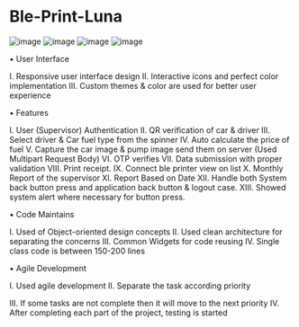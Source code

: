 # Ble-Print-Luna

![image](https://github.com/user-attachments/assets/6fd43ea7-41d8-424d-9fda-ac59a7f2bbdd)
![image](https://github.com/user-attachments/assets/b933f3c2-3eb1-4344-9aed-4d7af27cba9e)
![image](https://github.com/user-attachments/assets/265f237e-aa39-4cfe-a16e-233662687c3e)
![image](https://github.com/user-attachments/assets/584880a3-9850-4163-a041-f4395c745adc)





•	User Interface

I.	Responsive user interface design
II.	Interactive icons and perfect color implementation
III.	Custom themes & color are used for better user experience




•	Features

I.	User (Supervisor) Authentication
II.	QR verification of car & driver
III.	Select driver & Car fuel type from the spinner
IV.	Auto calculate the price of fuel
V.	Capture the car image & pump image send them on server (Used Multipart Request Body)
VI.	OTP verifies
VII.	Data submission with proper validation
VIII.	Print receipt.
IX.	Connect ble printer view on list
X.	 Monthly Report of the supervisor
XI.	Report Based on Date
XII.	Handle both System back button press and application back button & logout case.
XIII.	Showed system alert where necessary for button press.



•	Code Maintains

I.	Used of Object-oriented design concepts
II.	Used clean architecture for separating the concerns
III.	Common Widgets for code reusing
IV.	Single class code is between 150-200 lines

•	Agile Development

I.	Used agile development
II.	Separate the task according priority

III.	If some tasks are not complete then it will move to the next priority
IV.	After completing each part of the project, testing is started




